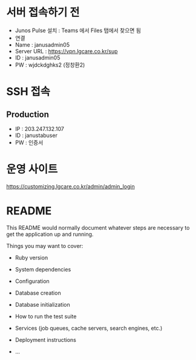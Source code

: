 # 서버 접속하기 전

* Junos Pulse 설치 :  Teams 에서 Files 탭에서 찾으면 됨
* 연결
 *  Name : janusadmin05
 *  Server URL : https://vpn.lgcare.co.kr/sup
 *  ID : janusadmin05
 *  PW : wjdckdghks2 (정창환2)
 
# SSH 접속

## Production

* IP : 203.247.132.107
* ID : janustabuser
* PW : 인증서

# 운영 사이트

https://customizing.lgcare.co.kr/admin/admin_login

# README

This README would normally document whatever steps are necessary to get the
application up and running.

Things you may want to cover:

* Ruby version

* System dependencies

* Configuration

* Database creation

* Database initialization

* How to run the test suite

* Services (job queues, cache servers, search engines, etc.)

* Deployment instructions

* ...
